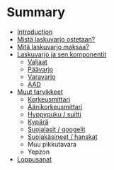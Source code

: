 # Summary

* [Introduction](README.md)
* [Mistä laskuvarjo ostetaan?](chapter1.md)
* [Mitä laskuvarjo maksaa?](mita-laskuvarjo-maksaa.md)
* [Laskuvarjo ja sen komponentit](laskuvarjo-ja-sen-komponentit.md)
  * [Valjaat](laskuvarjo-ja-sen-komponentit/valjaat.md)
  * [Päävarjo](laskuvarjo-ja-sen-komponentit/paavarjo.md)
  * [Varavarjo](laskuvarjo-ja-sen-komponentit/varavarjo.md)
  * [AAD](laskuvarjo-ja-sen-komponentit/aad.md)
* [Muut tarvikkeet](muut-tarvikkeet.md)
  * [Korkeusmittari](muut-tarvikkeet/korkeusmittari.md)
  * [Äänikorkeusmittari](muut-tarvikkeet/aanikorkeusmittari.md)
  * [Hyppypuku / suitti](muut-tarvikkeet/hyppypuku-suitti.md)
  * [Kypärä](muut-tarvikkeet/kypara.md)
  * [Suojalasit / googelit](muut-tarvikkeet/suojalasit-googelit.md)
  * [Suojakäsineet / hanskat](muut-tarvikkeet/suojakasineet-hanskat.md)
  * Muu pikkutavara
  * Yepzon
* [Loppusanat](loppusanat.md)

